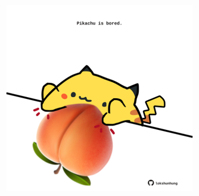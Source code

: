 <!-- built at 30/01/2024, 11:00:39 UTC -->
<p align="center">
  <img width="500" height="500" src="./ReadmeImage.svg">
</p>

